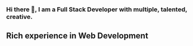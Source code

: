 ### Hi there 👋, I am a Full Stack Developer with multiple, talented, creative. 
<h2>Rich experience in Web Development</h2>
<!--
**mcyos118/mcyos118** is a ✨ _special_ ✨ repository because its `README.md` (this file) appears on your GitHub profile.

Here are some ideas to get you started:
-->
- 🔭 I’m currently working on ...
- 🌱 I’m currently learning ...
- 👯 I’m looking to collaborate on ...
- 🤔 I’m looking for help with ...
- 💬 Ask me about: Can expect the great from my hand...
- 📫 How to reach me: mcgreencode118@gmail.com...
- 😄 Pronouns: php-ninja, Ethereum-top-notch...
- ⚡ Favorites sports: Football, Ping-pong, Basketball etc ...

Please contack me anytime:
<div align="center">
    <a href="mailto:mcgreencode118@gmail.com">
      <img                                                    src="https://camo.githubusercontent.com/4544475f9310355f06f07cc28014c8c8a763c9cde118a372b97e439a76bef2c4/68747470733a2f2f696d672e736869656c64732e696f2f62616467652f676f6f676c652d2532333030616365652e7376673f267374796c653d666f722d7468652d6261646765266c6f676f3d676f6f676c65266c6f676f436f6c6f723d7768697465" alt="google" data-canonical-src="https://img.shields.io/badge/google-%2300acee.svg?&amp;style=for-the-badge&amp;logo=google&amp;logoColor=white" style="max-width: 100%;">
    </a>
    <a href="https://join.skype.com/invite/mcgreencode118" rel="nofollow">
    <img src="https://camo.githubusercontent.com/b3c814e9ecd20bca56c3c99bb0317b1bcd82d046c0b4a4717423e95c6352fc0f/68747470733a2f2f696d672e736869656c64732e696f2f62616467652f736b7970652d2532333245383746422e7376673f267374796c653d666f722d7468652d6261646765266c6f676f3d736b797065266c6f676f436f6c6f723d7768697465" alt="skype" data-canonical-src="https://img.shields.io/badge/skype-%232E87FB.svg?&amp;style=for-the-badge&amp;logo=skype&amp;logoColor=white" style="max-width: 100%;">
    </a>
<!--     <a href="https://t.me/devdreamsolution" rel="nofollow">
    <img src="https://camo.githubusercontent.com/25283529f151b165287f919f79b46fdf30b1301460f799c99375215f7389ddd8/68747470733a2f2f696d672e736869656c64732e696f2f62616467652f74656c656772616d2d2532333145373742352e7376673f267374796c653d666f722d7468652d6261646765266c6f676f3d74656c656772616d266c6f676f436f6c6f723d7768697465" alt="telegram" data-canonical-src="https://img.shields.io/badge/telegram-%231E77B5.svg?&amp;style=for-the-badge&amp;logo=telegram&amp;logoColor=white" style="max-width: 100%;">
    </a> -->
</div>

